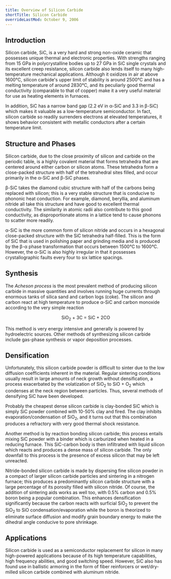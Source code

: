 ```yaml
---
title: Overview of Silicon Carbide
shortTitle: Silicon Carbide
overrideLastMod: October 9, 2006
---
```


## Introduction

Silicon carbide, SiC, is a very hard and strong non-oxide ceramic that
possesses unique thermal and electronic properties.  With strengths ranging
from 15 GPa in polycrystalline bodies up to 27 GPa in SiC single crystals and
its excellent creep resistance, silicon carbide also lends itself to many
high-temperature mechanical applications.  Although it oxidizes in air at
above 1600&deg;C, silicon carbide's upper limit of stability is around
2500&deg;C and has a melting temperature of around 2830&deg;C, and its
peculiarly good thermal conductivity (comparable to that of copper) make it a
very useful material for use as heating elements in furnaces.

In addition, SiC has a narrow band gap (2.2 eV in &alpha;-SiC and 3.3 in
&beta;-SiC) which makes it valuable as a low-temperature semiconductor.  In
fact, silicon carbide so readily surrenders electrons at elevated temperatures,
it shows behavior consistent with metallic conductors after a certain
temperature limit.

## Structure and Phases 

Silicon carbide, due to the close proximity of silicon and carbide on the
periodic table, is a highly covalent material that forms tetrahedra that are
centered around either carbon or silicon atoms.  These tetrahedra form a
close-packed structure with half of the tetrahedral sites filled, and occur
primarily in the &alpha;-SiC and &beta;-SiC phases.

&beta;-SiC takes the diamond cubic structure with half of the carbons being
replaced with silicon; this is a very stable structure that is conducive to
phononic heat conduction.  For example, diamond, beryllia, and aluminum
nitride all take this structure and have good to excellent thermal
conductivity.  The similarity in atomic radii also contribute to this good
conductivity, as disproportionate atoms in a lattice tend to cause phonons to
scatter more readily.

&alpha;-SiC is the more common form of silicon nitride and occurs in a
hexagonal close-packed structure with the SiC tetrahedra half-filled.  This is
the form of SiC that is used in polishing paper and grinding media and is
produced by the &beta;-&alpha; phase transformation that occurs between
1500&deg;C to 1600&deg;C.  However, the &alpha;-SiC is also highly irregular
in that it possesses crystallographic faults every four to six lattice spacings.

## Synthesis

The _Acheson process_ is the most prevalent method of producing silicon carbide
in massive quantities and involves running huge currents through enormous
tanks of silica sand and carbon logs (coke).  The silicon and carbon react at
high temperature to produce &alpha;-SiC and carbon monoxide according to
the very simple reaction

<p style="text-align:center"> SiO<sub>2</sub> + 3C = SiC + 2CO </p>

This method is very energy intensive and generally is powered by hydroelectric
sources.  Other methods of synthesizing silicon carbide include gas-phase
synthesis or vapor deposition processes.

## Densification

Unfortunately, this silicon carbide powder is difficult to sinter due to the
low diffusion coefficients inherent in the material.  Regular sintering
conditions usually result in large amounts of neck growth without
densification, a process exacerbated by the volatization of SiO<sub>2</sub>
to SiO + O<sub>2</sub> which condenses at the neck region between particles.
Thus, several methods of densifying SiC have been developed.

Probably the cheapest dense silicon carbide is clay-bonded SiC which is simply
SiC powder combined with 10-50% clay and fired.  The clay inhibits
evaporation/condensation of SiO<sub>2</sub>, and it turns out that this
combination produces a refractory with very good thermal shock resistance.

Another method is by reaction bonding silicon carbide; this process entails
mixing SiC powder with a binder which is carburized when heated in a reducing
furnace.  This SiC-carbon body is then infiltrated with liquid silicon which
reacts and produces a dense mass of silicon carbide.  The only downfall to this
process is the presence of excess silicon that may be left unreacted.

Nitride-bonded silicon carbide is made by dispersing fine silicon powder in a
compact of larger silicon carbide particles and sintering in a nitrogen
furnace; this produces a predominantly silicon carbide structure with a large
percentage of its porosity filled with silicon nitride.  Of course, the
addition of sintering aids works as well too, with 0.5% carbon and 0.5% boron
being a popular combination.  This enhances densification significantly
because the carbon reacts with surficial SiO<sub>2</sub> to prevent the
SiO<sub>2</sub> to SiO condensation/evaporation while the boron is theorized
to eliminate surface diffusion and modify grain boundary energy to make the
dihedral angle conducive to pore shrinkage.

## Applications

Silicon carbide is used as a semiconductor replacement for silicon in many
high-powered applications because of its high temperature capabilities, high
frequency abilities, and good switching speed.  However, SiC also has found
use in ballistic armoring in the form of fiber reinforcers or wet/dry-milled
silicon carbide combined with aluminum nitride.
